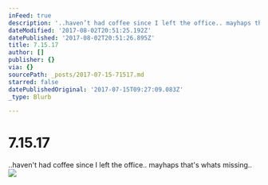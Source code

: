```yaml
---
inFeed: true
description: '..haven’t had coffee since I left the office.. mayhaps that''s whats missing.. '
dateModified: '2017-08-02T20:51:25.192Z'
datePublished: '2017-08-02T20:51:26.895Z'
title: 7.15.17
author: []
publisher: {}
via: {}
sourcePath: _posts/2017-07-15-71517.md
starred: false
datePublishedOriginal: '2017-07-15T09:27:09.083Z'
_type: Blurb

---
```

# 7.15.17

..haven't had coffee since I left the office.. mayhaps that's whats missing.. ![](https://the-grid-user-content.s3-us-west-2.amazonaws.com/7c6e25d5-12c9-4972-9934-ece2422d85fc.png)